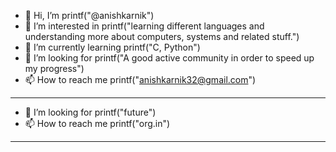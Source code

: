 - 👋 Hi, I’m printf("@anishkarnik")
- 👀 I’m interested in printf("learning different languages and understanding more about computers, systems and related stuff.")
- 🌱 I’m currently learning printf("C, Python")
- 💞️ I’m looking for printf("A good active community in order to speed up my progress")
- 📫 How to reach me printf("anishkarnik32@gmail.com") 
------------------
- 💞️ I’m looking for printf("future")
- 📫 How to reach me printf("org.in") 
------------------
<!---
anishkarnik/anishkarnik is a ✨ special ✨ repository because its `README.md` (this file) appears on your GitHub profile.
You can click the Preview link to take a look at your changes.
--->
